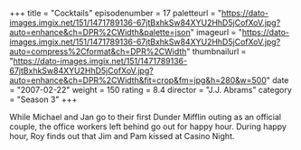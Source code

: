 +++
title = "Cocktails"
episodenumber = 17
paletteurl = "https://dato-images.imgix.net/151/1471789136-67jtBxhkSw84XYU2HhD5jCofXoV.jpg?auto=enhance&ch=DPR%2CWidth&palette=json"
imageurl = "https://dato-images.imgix.net/151/1471789136-67jtBxhkSw84XYU2HhD5jCofXoV.jpg?auto=compress%2Cformat&ch=DPR%2CWidth"
thumbnailurl = "https://dato-images.imgix.net/151/1471789136-67jtBxhkSw84XYU2HhD5jCofXoV.jpg?auto=enhance&ch=DPR%2CWidth&fit=crop&fm=jpg&h=280&w=500"
date = "2007-02-22"
weight = 150
rating = 8.4
director = "J.J. Abrams"
category = "Season 3"
+++

While Michael and Jan go to their first Dunder Mifflin outing as an official couple, the office workers left behind go out for happy hour. During happy hour, Roy finds out that Jim and Pam kissed at Casino Night.